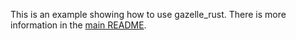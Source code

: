 This is an example showing how to use gazelle\_rust. There is more information in the [main
README](https://github.com/Calsign/gazelle_rust/blob/main/README.md).

